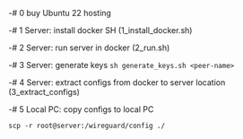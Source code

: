 -# 0 buy Ubuntu 22 hosting 

-# 1 Server: install docker SH (1_install_docker.sh)

-# 2 Server: run server in docker (2_run.sh)

-# 3 Server: generate keys `sh generate_keys.sh <peer-name>`

-# 4 Server: extract configs from docker to server location (3_extract_configs)

-# 5 Local PC: copy configs to local PC 
```
scp -r root@server:/wireguard/config ./
```
